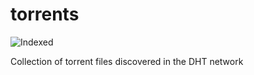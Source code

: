 torrents 
========
![Indexed](https://img.shields.io/badge/indexed-222182-blue)

Collection of torrent files discovered in the DHT network
